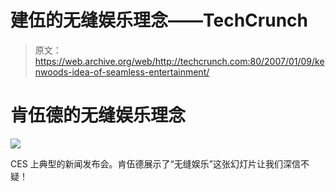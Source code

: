 # 建伍的无缝娱乐理念——TechCrunch

> 原文：<https://web.archive.org/web/http://techcrunch.com:80/2007/01/09/kenwoods-idea-of-seamless-entertainment/>

# 肯伍德的无缝娱乐理念

![](img/d30f2d6cc76e5d6022ffcd3f4b90c61e.png)

CES 上典型的新闻发布会。肯伍德展示了“无缝娱乐”这张幻灯片让我们深信不疑！
